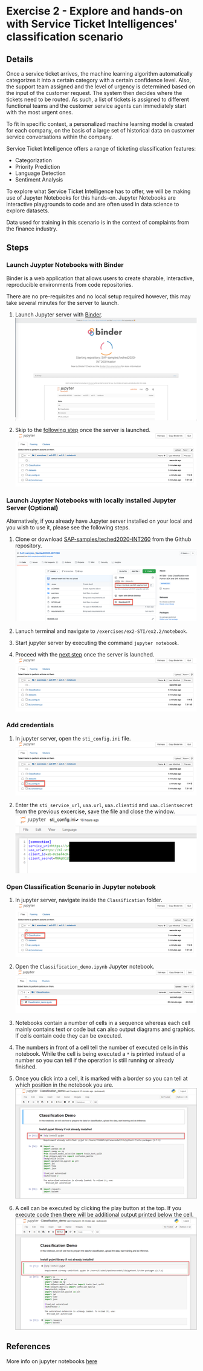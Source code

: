 # Exercise 2 - Explore and hands-on with Service Ticket Intelligences' classification scenario 

## Details
Once a service ticket arrives, the machine learning algorithm automatically categorizes it into a certain category with a certain confidence level. Also, the support team assigned and the level of urgency is determined based on the input of the customer request. The system then decides where the tickets need to be routed. As such, a list of tickets is assigned to different functional teams and the customer service agents can immediately start with the most urgent ones.

To fit in specific context, a personalized machine learning model is created for each company, on the basis of a large set of historical data on customer service conversations within the company.

Service Ticket Intelligence offers a range of ticketing classification features:
- Categorization
- Priority Prediction
- Language Detection
- Sentiment Analysis

To explore what Service Ticket Intelligence has to offer, we will be making use of Jupyter Notebooks for this hands-on. Jupyter Notebooks are interactive playgrounds to code and are often used in data science to explore datasets.

Data used for training in this scenario is in the context of complaints from the finance industry.

## Steps

### Launch Juypter Notebooks with Binder
Binder is a web application that allows users to create sharable, interactive, reproducible environments from code repositories.

There are no pre-requisites and no local setup required however, this may take several minutes for the server to launch.

1. Launch Jupyter server with [Binder](https://mybinder.org/v2/gh/SAP-samples/teched2020-INT260/master?filepath=%2Fexercises%2Fex2-STI%2Fex2.2%2Fnotebook). 
   ![](../images/2.1.png)
   
1. Skip to the [following step](#Add-credentials) once the server is launched.
   ![](../images/2.2.png)

### Launch Juypter Notebooks with locally installed Jupyter Server (Optional)
Alternatively, if you already have Jupyter server installed on your local and you wish to use it, please see the following steps.

1. Clone or download [SAP-samples/teched2020-INT260](https://github.com/SAP-samples/teched2020-INT260) from the Github repository.
   ![](../images/2.3.png)

1. Lanuch terminal and navigate to `/exercises/ex2-STI/ex2.2/notebook`.

1. Start jupyter server by executing the command `jupyter notebook`.

1. Proceed with the [next step](#Add-credentials) once the server is launched.
   ![](../images/2.2.png)
 
### Add credentials 
1. In jupyter server, open the `sti_config.ini` file.
   ![](../images/2.4.png)

1. Enter the `sti_service_url`, `uaa.url`, `uaa.clientid` and `uaa.clientsecret` from the previous excercise, save the file and close the window.
   ![](../images/2.5.png)

### Open Classification Scenario in Jupyter notebook
1. In jupyter server, navigate inside the `Classification` folder.
   ![](../images/2.6.png)

1. Open the `Classification_demo.ipynb` Jupyter notebook.
   ![](../images/2.7.png)
   
1. Notebooks contain a number of cells in a sequence whereas each cell mainly contains text or code but can also output diagrams and graphics. If cells contain code they can be executed.

1. The numbers in front of a cell tell the number of executed cells in this notebook. While the cell is being executed a `*` is printed instead of a number so you can tell if the operation is still running or already finished.

1. Once you click into a cell, it is marked with a border so you can tell at which position in the notebook you are.
   ![](../images/2.8.png)
   
1. A cell can be executed by clicking the play button at the top. If you execute code then there will be additional output printed below the cell.
   ![](../images/2.9.png)

## References
More info on jupyter notebooks [here](https://www.dataquest.io/blog/jupyter-notebook-tutorial/)
